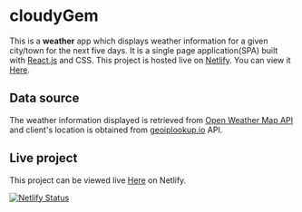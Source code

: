 # cloudyGem

This is a **weather** app which displays weather information for a given city/town for the next five days. It is a single page application(SPA) built with [React.js](https://reactjs.org/) and CSS. This project is hosted live on [Netlify](https://www.netlify.com/). You can view it [Here](https://weather-app-v-1.netlify.app/).

## Data source

The weather information displayed is retrieved from [Open Weather Map API](https://openweathermap.org) and client's location is obtained from [geoiplookup.io](https://geoiplookup.io/) API.

## Live project

This project can be viewed live [Here](https://weather-app-v-1.netlify.app/) on Netlify.


[![Netlify Status](https://api.netlify.com/api/v1/badges/94051286-528b-4a94-af9b-6040b7871d0e/deploy-status)](https://app.netlify.com/sites/weather-app-v-1/deploys)
